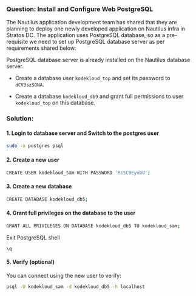 ### Question: Install and Configure Web PostgreSQL

The Nautilus application development team has shared that they are planning to deploy one newly developed application on Nautilus infra in Stratos DC. The application uses PostgreSQL database, so as a pre-requisite we need to set up PostgreSQL database server as per requirements shared below:

PostgreSQL database server is already installed on the Nautilus database server.

- Create a database user `kodekloud_top` and set its password to `dCV3szSGNA`.

- Create a database `kodekloud_db9` and grant full permissions to user `kodekloud_top` on this database.

### Solution:
#### 1. Login to database server and Switch to the postgres user
```sh
sudo -u postgres psql
```
#### 2. Create a new user
```sh
CREATE USER kodekloud_sam WITH PASSWORD 'Rc5C9EyvbU';
```
#### 3. Create a new database
```sh
CREATE DATABASE kodekloud_db5;
```
#### 4. Grant full privileges on the database to the user
```sh
GRANT ALL PRIVILEGES ON DATABASE kodekloud_db5 TO kodekloud_sam;
```

Exit PostgreSQL shell

`\q`

#### 5. Verify (optional)
You can connect using the new user to verify:
```sh
psql -U kodekloud_sam -d kodekloud_db5 -h localhost
```
